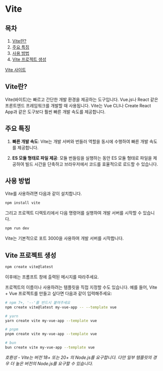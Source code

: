 # Vite

## 목차
1. [Vite란?](#Vite란?)
2. [주요 특징](#주요-특징)
3. [사용 방법](#사용-방법)
4. [Vite 프로젝트 생성](#Vite-프로젝트-생성)

[Vite 사이트](https://vitejs.dev/)

## Vite란?

Vite(바이트)는 빠르고 간단한 개발 환경을 제공하는 도구입니다. Vue.js나 React 같은 프론트엔드 프레임워크를 개발할 때 사용됩니다. Vite는 Vue CLI나 Create React App과 같은 도구보다 훨씬 빠른 개발 속도를 제공합니다.

## 주요 특징

1. **빠른 개발 속도**: Vite는 개발 서버와 번들러 역할을 동시에 수행하여 빠른 개발 속도를 제공합니다.
   
2. **ES 모듈 형태로 파일 제공**: 모듈 번들링을 실행하는 동안 ES 모듈 형태로 파일을 제공하여 빌드 시간을 단축하고 브라우저에서 코드를 효율적으로 로드할 수 있습니다.

## 사용 방법

Vite를 사용하려면 다음과 같이 설치합니다.

```bash
npm install vite
```

그리고 프로젝트 디렉토리에서 다음 명령어를 실행하여 개발 서버를 시작할 수 있습니다.

```bash
npm run dev
```

Vite는 기본적으로 포트 3000을 사용하여 개발 서버를 시작합니다.

## Vite 프로젝트 생성

 ```bash
 npm create vite@latest
 ```

이후에는 프롬프트 창에 출력된 메시지를 따라주세요.

프로젝트의 이름이나 사용하려는 템플릿을 직접 지정할 수도 있습니다. 예를 들어, Vite + Vue 프로젝트를 만들고 싶다면 다음과 같이 입력해주세요:

```bash
# npm 7+, '--'를 반드시 붙여주세요
npm create vite@latest my-vue-app -- --template vue

# yarn
yarn create vite my-vue-app --template vue

# pnpm
pnpm create vite my-vue-app --template vue

# bun
bun create vite my-vue-app --template vue
```

*호환성 - Vite는 버전 18+ 또는 20+ 의 Node.js를 요구합니다. 다만 일부 템플릿의 경우 더 높은 버전의 Node.js를 요구할 수 있습니다.*


